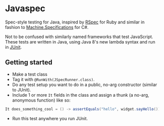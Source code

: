 # Javaspec

Spec-style testing for Java, inspired by [RSpec](http://rspec.info) for Ruby and similar in fashion to
[Machine.Specifications](https://github.com/machine/machine.specifications) for C#.

Not to be confused with similarly named frameworks that test JavaScript.  These tests are written in Java, using Java
8's new lambda syntax and run in [JUnit](http://junit.org).

## Getting started

- Make a test class
- Tag it with `@RunWith(JSpecRunner.class)`.
- Do any test setup you want to do in a public, no-arg constructor (similar to JUnit).
- Include 1 or more `It` fields in the class and assign a thunk (a no-arg, anonymous function) like so:

```java
It does_something_cool = () -> assertEquals("hello", widget.sayHello());
```

- Run this test anywhere you run JUnit.
